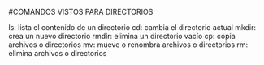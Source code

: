 #COMANDOS VISTOS PARA DIRECTORIOS

ls: lista el contenido de un directorio
cd: cambia el directorio actual
mkdir: crea un nuevo directorio
rmdir: elimina un directorio vacío
cp: copia archivos o directorios
mv: mueve o renombra archivos o directorios
rm: elimina archivos o directorios

